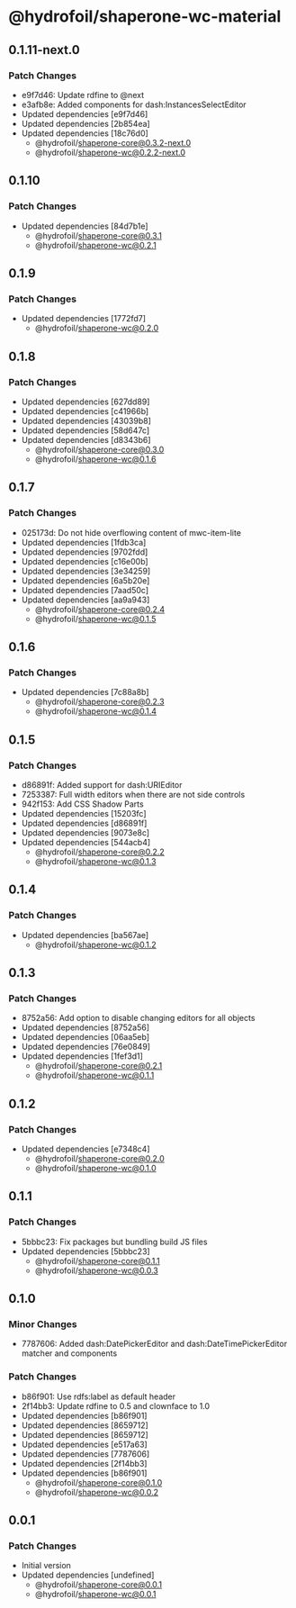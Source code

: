 # @hydrofoil/shaperone-wc-material

## 0.1.11-next.0

### Patch Changes

- e9f7d46: Update rdfine to @next
- e3afb8e: Added components for dash:InstancesSelectEditor
- Updated dependencies [e9f7d46]
- Updated dependencies [2b854ea]
- Updated dependencies [18c76d0]
  - @hydrofoil/shaperone-core@0.3.2-next.0
  - @hydrofoil/shaperone-wc@0.2.2-next.0

## 0.1.10

### Patch Changes

- Updated dependencies [84d7b1e]
  - @hydrofoil/shaperone-core@0.3.1
  - @hydrofoil/shaperone-wc@0.2.1

## 0.1.9

### Patch Changes

- Updated dependencies [1772fd7]
  - @hydrofoil/shaperone-wc@0.2.0

## 0.1.8

### Patch Changes

- Updated dependencies [627dd89]
- Updated dependencies [c41966b]
- Updated dependencies [43039b8]
- Updated dependencies [58d647c]
- Updated dependencies [d8343b6]
  - @hydrofoil/shaperone-core@0.3.0
  - @hydrofoil/shaperone-wc@0.1.6

## 0.1.7

### Patch Changes

- 025173d: Do not hide overflowing content of mwc-item-lite
- Updated dependencies [1fdb3ca]
- Updated dependencies [9702fdd]
- Updated dependencies [c16e00b]
- Updated dependencies [3e34259]
- Updated dependencies [6a5b20e]
- Updated dependencies [7aad50c]
- Updated dependencies [aa9a943]
  - @hydrofoil/shaperone-core@0.2.4
  - @hydrofoil/shaperone-wc@0.1.5

## 0.1.6

### Patch Changes

- Updated dependencies [7c88a8b]
  - @hydrofoil/shaperone-core@0.2.3
  - @hydrofoil/shaperone-wc@0.1.4

## 0.1.5

### Patch Changes

- d86891f: Added support for dash:URIEditor
- 7253387: Full width editors when there are not side controls
- 942f153: Add CSS Shadow Parts
- Updated dependencies [15203fc]
- Updated dependencies [d86891f]
- Updated dependencies [9073e8c]
- Updated dependencies [544acb4]
  - @hydrofoil/shaperone-core@0.2.2
  - @hydrofoil/shaperone-wc@0.1.3

## 0.1.4

### Patch Changes

- Updated dependencies [ba567ae]
  - @hydrofoil/shaperone-wc@0.1.2

## 0.1.3

### Patch Changes

- 8752a56: Add option to disable changing editors for all objects
- Updated dependencies [8752a56]
- Updated dependencies [06aa5eb]
- Updated dependencies [76e0849]
- Updated dependencies [1fef3d1]
  - @hydrofoil/shaperone-core@0.2.1
  - @hydrofoil/shaperone-wc@0.1.1

## 0.1.2

### Patch Changes

- Updated dependencies [e7348c4]
  - @hydrofoil/shaperone-core@0.2.0
  - @hydrofoil/shaperone-wc@0.1.0

## 0.1.1

### Patch Changes

- 5bbbc23: Fix packages but bundling build JS files
- Updated dependencies [5bbbc23]
  - @hydrofoil/shaperone-core@0.1.1
  - @hydrofoil/shaperone-wc@0.0.3

## 0.1.0

### Minor Changes

- 7787606: Added dash:DatePickerEditor and dash:DateTimePickerEditor matcher and components

### Patch Changes

- b86f901: Use rdfs:label as default header
- 2f14bb3: Update rdfine to 0.5 and clownface to 1.0
- Updated dependencies [b86f901]
- Updated dependencies [8659712]
- Updated dependencies [8659712]
- Updated dependencies [e517a63]
- Updated dependencies [7787606]
- Updated dependencies [2f14bb3]
- Updated dependencies [b86f901]
  - @hydrofoil/shaperone-core@0.1.0
  - @hydrofoil/shaperone-wc@0.0.2

## 0.0.1

### Patch Changes

- Initial version
- Updated dependencies [undefined]
  - @hydrofoil/shaperone-core@0.0.1
  - @hydrofoil/shaperone-wc@0.0.1

